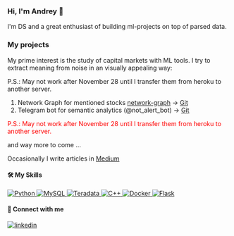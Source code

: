 ### Hi, I'm Andrey  👋

I'm DS and a great enthusiast of building ml-projects on top of parsed data.

### My projects 

My prime interest is the study of capital markets with ML tools. 
I try to extract meaning from noise in an visually appealing way:

P.S.: May not work after November 28 until I transfer them from heroku to another server.

1. Network Graph for mentioned stocks [network-graph](https://network.tradingloop.ru/) -> [Git](https://github.com/andreybabynin/flask-d3-network-dash)
2. Telegram bot for semantic analytics (@not_alert_bot) -> [Git](https://github.com/andreybabynin/sentiment-bot-pulse)

<span style="color: red"> P.S.: May not work after November 28 until I transfer them from heroku to another server. </span>

and way more to come ...

Occasionally I write articles in [Medium](https://andreybabynin.medium.com/)

#### 🛠️ My Skills

<p align="left"> 
  
<a href="" target="_blank"> 
     <img alt="Python" src="https://img.shields.io/badge/Python-14354C?style=for-the-badge">
 </a>
 
<a href="" target="_blank"> 
     <img alt="MySQL" src="https://img.shields.io/badge/MySQL-14354C?style=for-the-badge">
 </a> 
  
 <a href="" target="_blank"> 
     <img alt="Teradata" src="https://img.shields.io/badge/Teradata-14354C?style=for-the-badge">
 </a> 
  
 <a href="" target="_blank"> 
     <img alt="C++" src="https://img.shields.io/badge/C++-14354C?style=for-the-badge">
 </a> 
  
 <a href="" target="_blank"> 
     <img alt="Docker" src="https://img.shields.io/badge/Docker-14354C?style=for-the-badge">
 </a>
  
  <a href="" target="_blank"> 
     <img alt="Flask" src="https://img.shields.io/badge/Flask-14354C?style=for-the-badge">
 </a>
 
</p>

#### 🤝 Connect with me
[![linkedin](https://img.shields.io/badge/linkedin%20-%230077B5.svg?&style=for-the-badge&logoColor=white)](https://www.linkedin.com/in/ababynin/)
    
